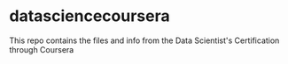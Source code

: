 # datasciencecoursera
This repo contains the files and info from the Data Scientist's Certification through Coursera
